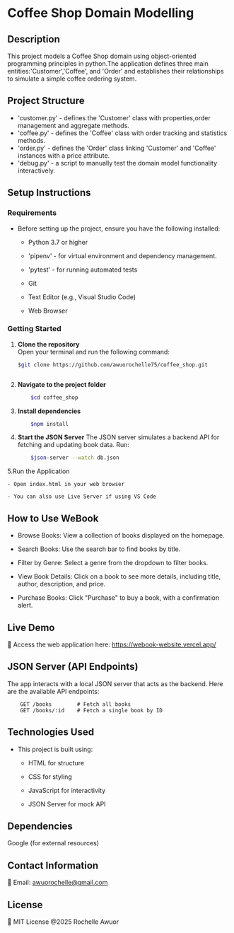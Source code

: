 # Coffee Shop Domain Modelling

## **Description**
This project models a Coffee Shop domain using object-oriented programming principles in python.The application defines three main entities:'Customer','Coffee', and 'Order' and establishes their relationships to simulate a simple coffee ordering system.
## Project Structure
- 'customer.py' - defines the 'Customer' class with properties,order management and aggregate methods.
- 'coffee.py' - defines the 'Coffee' class with order tracking and statistics methods.
- 'order.py' - defines the 'Order' class linking 'Customer' and 'Coffee' instances with a price attribute.
- 'debug.py' - a script to manually test the domain model functionality interactively.



## Setup Instructions 

### **Requirements**
- Before setting up the project, ensure you have the following installed:

    - Python 3.7 or higher

    - 'pipenv' - for virtual environment and dependency management.

    - 'pytest' - for running automated tests

    - Git

    - Text Editor (e.g., Visual Studio Code)

    - Web Browser

### Getting Started 
1. **Clone the repository**   
Open your terminal and run the following command:
    ```sh
    $git clone https://github.com/awuorochelle75/coffee_shop.git



2. **Navigate to the project folder**
    ```sh
        $cd coffee_shop

3. **Install dependencies**
    ```sh
        $npm install

4. **Start the JSON Server**
The JSON server simulates a backend API for fetching and updating book data. Run:
    ```sh
        $json-server --watch db.json

5.Run the Application

    - Open index.html in your web browser

    - You can also use Live Server if using VS Code

## **How to Use WeBook**
- Browse Books: View a collection of books displayed on the homepage.

- Search Books: Use the search bar to find books by title.

- Filter by Genre: Select a genre from the dropdown to filter books.

- View Book Details: Click on a book to see more details, including title, author, description, and price.

- Purchase Books: Click "Purchase" to buy a book, with a confirmation alert.


## Live Demo
🔗 Access the web application here:
https://webook-website.vercel.app/


## JSON Server (API Endpoints)
The app interacts with a local JSON server that acts as the backend. Here are the available API endpoints:

        GET /books        # Fetch all books
        GET /books/:id    # Fetch a single book by ID
    

## Technologies Used
- This project is built using:

    - HTML for structure

    - CSS for styling

    - JavaScript for interactivity

    - JSON Server for mock API

## Dependencies
Google (for external resources)

## Contact Information
📧 Email: awuorochelle@gmail.com

## License
📜 MIT License @2025 Rochelle Awuor


